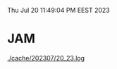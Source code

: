 Thu Jul 20 11:49:04 PM EEST 2023
# JAM
<a href='./cache/202307/20_23.log'>./cache/202307/20_23.log</a>
